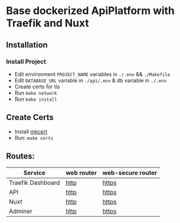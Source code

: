 # Base dockerized ApiPlatform with Traefik and Nuxt

## Installation

### Install Project
- Edit environment `PROJECT_NAME` variables in `./.env` && `./Makefile`
- Edit `DATABASE_URL` variable in `./api/.env` & db variable in `./.env`
- Create certs for tls
- Run `make network`
- Run `make install`

## Create Certs
- Install [mkcert](https://github.com/FiloSottile/mkcert)
- Run: `make certs`

## Routes: 

| Service           | web router                              | web-secure router                         |
|-------------------|-----------------------------------------|-------------------------------------------|
| Traefik Dashboard | [http](http://localhost:8080/dashboard/)| [https](https://localhost:8080/dashboard/)|
| API               | [http](http://api.localhost)            | [https](https://api.localhost)            |
| Nuxt              | [http](http://localhost)         | [https](https://localhost)         |
| Adminer           | [http](http://adminer.localhost/)       | [https](https://adminer.localhost/)       |

